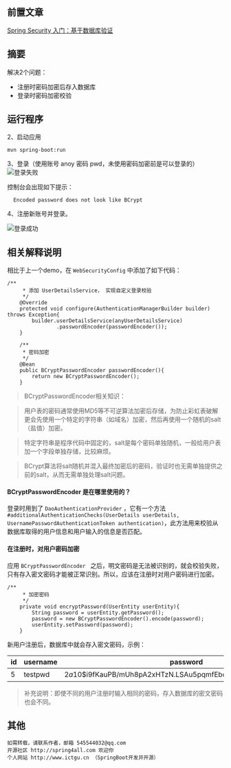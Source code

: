 前置文章
----------
[Spring Security 入门：基于数据库验证](http://www.jianshu.com/p/d425f8031f83)

摘要
-----
解决2个问题：
- 注册时密码加密后存入数据库
- 登录时密码加密校验

运行程序
------
2、启动应用
```
mvn spring-boot:run
```

3、登录（使用账号 anoy 密码 pwd，未使用密码加密前是可以登录的）
![登录失败](http://upload-images.jianshu.io/upload_images/3424642-fcb2967ef7237848.png?imageMogr2/auto-orient/strip%7CimageView2/2/w/1240)

控制台会出现如下提示：
```
  Encoded password does not look like BCrypt
```

4、注册新账号并登录。

![登录成功](http://upload-images.jianshu.io/upload_images/3424642-0ca3defd9403f1a0.png?imageMogr2/auto-orient/strip%7CimageView2/2/w/1240)

相关解释说明
--------
相比于上一个demo，在 `WebSecurityConfig` 中添加了如下代码：
```
/**
     * 添加 UserDetailsService， 实现自定义登录校验
     */
    @Override
    protected void configure(AuthenticationManagerBuilder builder) throws Exception{
        builder.userDetailsService(anyUserDetailsService)
                .passwordEncoder(passwordEncoder());
    }

    /**
     * 密码加密
     */
    @Bean
    public BCryptPasswordEncoder passwordEncoder(){
        return new BCryptPasswordEncoder();
    }

```

> BCryptPasswordEncoder相关知识：

> 用户表的密码通常使用MD5等不可逆算法加密后存储，为防止彩虹表破解更会先使用一个特定的字符串（如域名）加密，然后再使用一个随机的salt（盐值）加密。

 > 特定字符串是程序代码中固定的，salt是每个密码单独随机，一般给用户表加一个字段单独存储，比较麻烦。

  > BCrypt算法将salt随机并混入最终加密后的密码，验证时也无需单独提供之前的salt，从而无需单独处理salt问题。

#### BCryptPasswordEncoder 是在哪里使用的？
登录时用到了 `DaoAuthenticationProvider` ，它有一个方法
`#additionalAuthenticationChecks(UserDetails userDetails,
			UsernamePasswordAuthenticationToken authentication)`，此方法用来校验从数据库取得的用户信息和用户输入的信息是否匹配。

#### 在注册时，对用户密码加密
应用 `BCryptPasswordEncoder ` 之后，明文密码是无法被识别的，就会校验失败，只有存入密文密码才能被正常识别。所以，应该在注册时对用户密码进行加密。
```
/**
     * 加密密码
     */
    private void encryptPassword(UserEntity userEntity){
        String password = userEntity.getPassword();
        password = new BCryptPasswordEncoder().encode(password);
        userEntity.setPassword(password);
    }
```
新用户注册后，数据库中就会存入密文密码，示例：

id|username|password|nickname|roles
--|--|--|--|--
5|testpwd|$2a$10$i9fKauPB/mUh8pA2xHTzN.LSAu5pqmfEboNqK6y2NU9PxAt80hLc2|加密测试|ROLE_USER

> 补充说明：即使不同的用户注册时输入相同的密码，存入数据库的密文密码也会不同。

其他
-----
    如需转载，请联系作者，邮箱 545544032@qq.com
    开源社区 http://spring4all.com 欢迎你
    个人网站 http://www.ictgu.cn （SpringBoot开发并开源）
